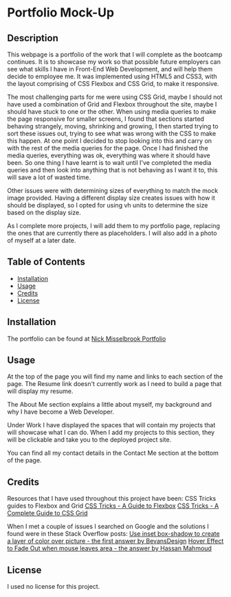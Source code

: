 # Portfolio Mock-Up

## Description

This webpage is a portfolio of the work that I will complete as the bootcamp continues.  It is to showcase
my work so that possible future employers can see what skills I have in Front-End Web Development, and will
help them decide to employee me.
It was implemented using HTML5 and CSS3, with the layout comprising of CSS Flexbox and CSS Grid, to make it
responsive.

The most challenging parts for me were using CSS Grid, maybe I should not have used a combination of Grid and Flexbox
throughout the site, maybe I should have stuck to one or the other.  When using media queries to make the page
responsive for smaller screens, I found that sections started behaving strangely, moving, shrinking and growing,
I then started trying to sort these issues out, trying to see what was wrong with the CSS to make this happen.
At one point I decided to stop looking into this and carry on with the rest of the media queries for the page.
Once I had finished the media queries, everything was ok, everything was where it should have been.  So one thing
I have learnt is to wait until I've completed the media queries and then look into anything that is not behaving
as I want it to, this will save a lot of wasted time.

Other issues were with determining sizes of everything to match the mock image provided.  Having a different display
size creates issues with how it should be displayed, so I opted for using vh units to determine the size based
on the display size.

As I complete more projects, I will add them to my portfolio page, replacing the ones that are currently there 
as placeholders.  I will also add in a photo of myself at a later date.

## Table of Contents

- [Installation](#installation)
- [Usage](#usage)
- [Credits](#credits)
- [License](#license)

##  Installation

The portfolio can be found at [Nick Misselbrook Portfolio](https://nickmbk.github.io/portfolio/)

## Usage

At the top of the page you will find my name and links to each section of the page.  The Resume link doesn't currently work 
as I need to build a page that will display my resume.

The About Me section explains a little about myself, my background and why I have become a Web Developer.

Under Work I have displayed the spaces that will contain my projects that will showcase what I can do.
When I add my projects to this section, they will be clickable and take you to the deployed project site.

You can find all my contact details in the Contact Me section at the bottom of the page.

## Credits

Resources that I have used throughout this project have been:
CSS Tricks guides to Flexbox and Grid
[CSS Tricks - A Guide to Flexbox](https://css-tricks.com/snippets/css/a-guide-to-flexbox/)
[CSS Tricks - A Complete Guide to CSS Grid](https://css-tricks.com/snippets/css/complete-guide-grid/)

When I met a couple of issues I searched on Google and the solutions I found were in these Stack Overflow posts:
[Use inset box-shadow to create a layer of color over picture - the first answer by BevansDesign](https://stackoverflow.com/questions/9182978/semi-transparent-color-layer-over-background-image)
[Hover Effect to Fade Out when mouse leaves area - the answer by Hassan Mahmoud](https://stackoverflow.com/questions/10995165/what-is-the-opposite-of-hover-on-mouse-leave)

## License

I used no license for this project.